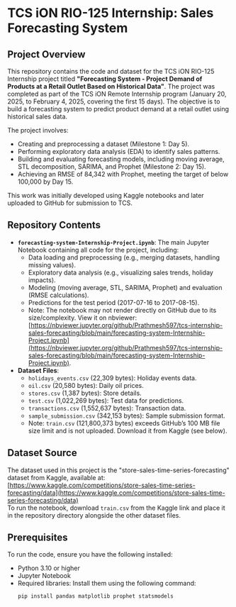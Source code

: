 # TCS iON RIO-125 Internship: Sales Forecasting System

## Project Overview
This repository contains the code and dataset for the TCS iON RIO-125 Internship project titled **"Forecasting System - Project Demand of Products at a Retail Outlet Based on Historical Data"**. The project was completed as part of the TCS iON Remote Internship program (January 20, 2025, to February 4, 2025, covering the first 15 days). The objective is to build a forecasting system to predict product demand at a retail outlet using historical sales data.

The project involves:
- Creating and preprocessing a dataset (Milestone 1: Day 5).
- Performing exploratory data analysis (EDA) to identify sales patterns.
- Building and evaluating forecasting models, including moving average, STL decomposition, SARIMA, and Prophet (Milestone 2: Day 15).
- Achieving an RMSE of 84,342 with Prophet, meeting the target of below 100,000 by Day 15.

This work was initially developed using Kaggle notebooks and later uploaded to GitHub for submission to TCS.

## Repository Contents
- **`forecasting-system-Internship-Project.ipynb`**: The main Jupyter Notebook containing all code for the project, including:
  - Data loading and preprocessing (e.g., merging datasets, handling missing values).
  - Exploratory data analysis (e.g., visualizing sales trends, holiday impacts).
  - Modeling (moving average, STL, SARIMA, Prophet) and evaluation (RMSE calculations).
  - Predictions for the test period (2017-07-16 to 2017-08-15).
  - Note: The notebook may not render directly on GitHub due to its size/complexity. View it on nbviewer: [https://nbviewer.jupyter.org/github/Prathmesh597/tcs-internship-sales-forecasting/blob/main/forecasting-system-Internship-Project.ipynb](https://nbviewer.jupyter.org/github/Prathmesh597/tcs-internship-sales-forecasting/blob/main/forecasting-system-Internship-Project.ipynb).
- **Dataset Files**:
  - `holidays_events.csv` (22,309 bytes): Holiday events data.
  - `oil.csv` (20,580 bytes): Daily oil prices.
  - `stores.csv` (1,387 bytes): Store details.
  - `test.csv` (1,022,269 bytes): Test data for predictions.
  - `transactions.csv` (1,552,637 bytes): Transaction data.
  - `sample_submission.csv` (342,153 bytes): Sample submission format.
  - Note: `train.csv` (121,800,373 bytes) exceeds GitHub’s 100 MB file size limit and is not uploaded. Download it from Kaggle (see below).

## Dataset Source
The dataset used in this project is the "store-sales-time-series-forecasting" dataset from Kaggle, available at:  
[https://www.kaggle.com/competitions/store-sales-time-series-forecasting/data](https://www.kaggle.com/competitions/store-sales-time-series-forecasting/data)  
To run the notebook, download `train.csv` from the Kaggle link and place it in the repository directory alongside the other dataset files.

## Prerequisites
To run the code, ensure you have the following installed:
- Python 3.10 or higher
- Jupyter Notebook
- Required libraries: Install them using the following command:
  ```bash
  pip install pandas matplotlib prophet statsmodels
